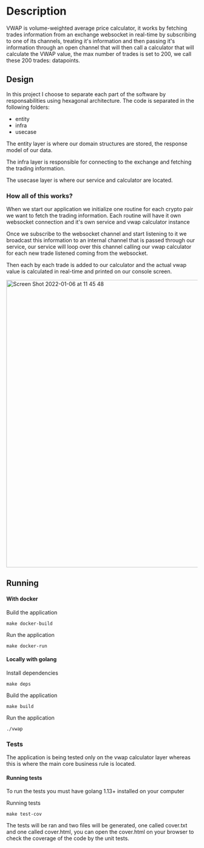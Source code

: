 # Description

VWAP is volume-weighted average price calculator, it works by fetching trades information from an exchange websocket in real-time by subscribing to one of its channels, treating it's information and then passing it's information through an open channel that will then call a calculator that will calculate the VWAP value, the max number of trades is set to 200, we call these 200 trades: datapoints.

## Design
In this project I choose to separate each part of the software by responsabilities using hexagonal architecture. 
The code is separated in the following folders:
 - entity 
 - infra
 - usecase

The entity layer is where our domain structures are stored, the response model of our data.

The infra layer is responsible for connecting to the exchange and fetching the trading information.

The usecase layer is where our service and calculator are located. 
 
### How all of this works?

When we start our application we initialize one routine for each crypto pair we want to fetch the trading information. Each routine will have it own websocket connection and it's own service and vwap calculator instance

Once we subscribe to the websocket channel and start listening to it we broadcast this information to an internal channel that is passed through our service, our service will loop over this channel calling our vwap calculator for each new trade listened coming from the websocket.

Then each by each trade is added to our calculator and the actual vwap value is calculated in real-time and printed on our console screen.


<img width="756" alt="Screen Shot 2022-01-06 at 11 45 48" src="https://user-images.githubusercontent.com/21343976/148400769-a314d617-4afc-4ca3-bace-207f2440b65d.png">

## Running

#### With docker

Build the application

````make docker-build````

Run the application

```make docker-run```

#### Locally with golang

Install dependencies

````make deps````

Build the application

```make build```

Run the application

```./vwap```


### Tests

The application is being tested only on the vwap calculator layer whereas this is where the main core business rule is located.

#### Running tests
To run the tests you must have golang 1.13+ installed on your computer

Running tests

`````make test-cov`````

The tests will be ran and two files will be generated, one called cover.txt and one called cover.html, you can open the cover.html on your browser to check the coverage of the code by the unit tests.
